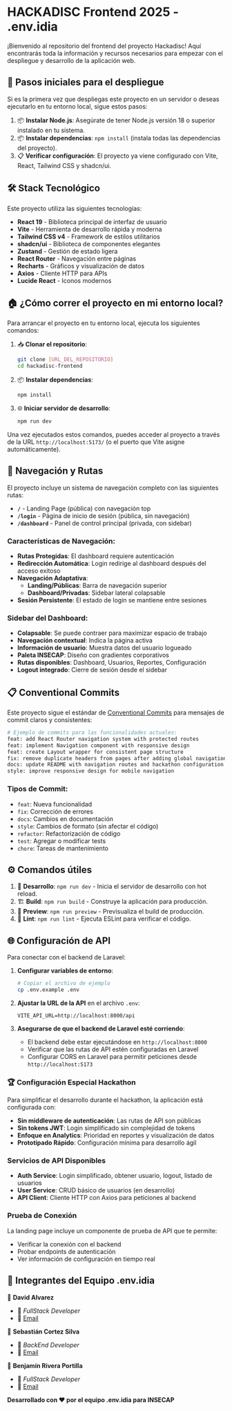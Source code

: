 # HACKADISC Frontend 2025 - .env.idia

¡Bienvenido al repositorio del frontend del proyecto Hackadisc! Aquí encontrarás toda la información y recursos necesarios para empezar con el despliegue y desarrollo de la aplicación web.

## 🚀 Pasos iniciales para el despliegue

Si es la primera vez que despliegas este proyecto en un servidor o deseas ejecutarlo en tu entorno local, sigue estos pasos:

1. 📦 **Instalar Node.js**: Asegúrate de tener Node.js versión 18 o superior instalado en tu sistema.
2. 📦 **Instalar dependencias**: `npm install` (instala todas las dependencias del proyecto).
3. 📋 **Verificar configuración**: El proyecto ya viene configurado con Vite, React, Tailwind CSS y shadcn/ui.

## 🛠️ Stack Tecnológico

Este proyecto utiliza las siguientes tecnologías:

- **React 19** - Biblioteca principal de interfaz de usuario
- **Vite** - Herramienta de desarrollo rápida y moderna
- **Tailwind CSS v4** - Framework de estilos utilitarios
- **shadcn/ui** - Biblioteca de componentes elegantes
- **Zustand** - Gestión de estado ligera
- **React Router** - Navegación entre páginas
- **Recharts** - Gráficos y visualización de datos
- **Axios** - Cliente HTTP para APIs
- **Lucide React** - Iconos modernos

## 🏠 ¿Cómo correr el proyecto en mi entorno local?

Para arrancar el proyecto en tu entorno local, ejecuta los siguientes comandos:

1. 📥 **Clonar el repositorio**: 
   ```bash
   git clone [URL_DEL_REPOSITORIO]
   cd hackadisc-frontend
   ```

2. 📦 **Instalar dependencias**: 
   ```bash
   npm install
   ```

3. 🌐 **Iniciar servidor de desarrollo**: 
   ```bash
   npm run dev
   ```

Una vez ejecutados estos comandos, puedes acceder al proyecto a través de la URL `http://localhost:5173/` (o el puerto que Vite asigne automáticamente).

## 🧭 Navegación y Rutas

El proyecto incluye un sistema de navegación completo con las siguientes rutas:

- **`/`** - Landing Page (pública) con navegación top
- **`/login`** - Página de inicio de sesión (pública, sin navegación)
- **`/dashboard`** - Panel de control principal (privada, con sidebar)

### Características de Navegación:
- **Rutas Protegidas**: El dashboard requiere autenticación
- **Redirección Automática**: Login redirige al dashboard después del acceso exitoso
- **Navegación Adaptativa**: 
  - **Landing/Públicas**: Barra de navegación superior
  - **Dashboard/Privadas**: Sidebar lateral colapsable
- **Sesión Persistente**: El estado de login se mantiene entre sesiones

### Sidebar del Dashboard:
- **Colapsable**: Se puede contraer para maximizar espacio de trabajo
- **Navegación contextual**: Indica la página activa
- **Información de usuario**: Muestra datos del usuario logueado
- **Paleta INSECAP**: Diseño con gradientes corporativos
- **Rutas disponibles**: Dashboard, Usuarios, Reportes, Configuración
- **Logout integrado**: Cierre de sesión desde el sidebar

## 📋 Conventional Commits

Este proyecto sigue el estándar de [Conventional Commits](https://www.conventionalcommits.org/) para mensajes de commit claros y consistentes:

```bash
# Ejemplo de commits para las funcionalidades actuales:
feat: add React Router navigation system with protected routes
feat: implement Navigation component with responsive design
feat: create Layout wrapper for consistent page structure  
fix: remove duplicate headers from pages after adding global navigation
docs: update README with navigation routes and hackathon configuration
style: improve responsive design for mobile navigation
```

### Tipos de Commit:
- `feat`: Nueva funcionalidad
- `fix`: Corrección de errores
- `docs`: Cambios en documentación
- `style`: Cambios de formato (sin afectar el código)
- `refactor`: Refactorización de código
- `test`: Agregar o modificar tests
- `chore`: Tareas de mantenimiento

## ⚙️ Comandos útiles

1. 🚀 **Desarrollo**: `npm run dev` - Inicia el servidor de desarrollo con hot reload.
2. 🏗️ **Build**: `npm run build` - Construye la aplicación para producción.
3. 👀 **Preview**: `npm run preview` - Previsualiza el build de producción.
4. 🧹 **Lint**: `npm run lint` - Ejecuta ESLint para verificar el código.

## 🌐 Configuración de API

Para conectar con el backend de Laravel:

1. **Configurar variables de entorno**:
   ```bash
   # Copiar el archivo de ejemplo
   cp .env.example .env
   ```

2. **Ajustar la URL de la API** en el archivo `.env`:
   ```env
   VITE_API_URL=http://localhost:8000/api
   ```

3. **Asegurarse de que el backend de Laravel esté corriendo**:
   - El backend debe estar ejecutándose en `http://localhost:8000`
   - Verificar que las rutas de API estén configuradas en Laravel
   - Configurar CORS en Laravel para permitir peticiones desde `http://localhost:5173`

### 🏆 Configuración Especial Hackathon

Para simplificar el desarrollo durante el hackathon, la aplicación está configurada con:
- **Sin middleware de autenticación**: Las rutas de API son públicas
- **Sin tokens JWT**: Login simplificado sin complejidad de tokens
- **Enfoque en Analytics**: Prioridad en reportes y visualización de datos
- **Prototipado Rápido**: Configuración mínima para desarrollo ágil

### Servicios de API Disponibles

- **Auth Service**: Login simplificado, obtener usuario, logout, listado de usuarios
- **User Service**: CRUD básico de usuarios (en desarrollo)
- **API Client**: Cliente HTTP con Axios para peticiones al backend

### Prueba de Conexión

La landing page incluye un componente de prueba de API que te permite:
- Verificar la conexión con el backend
- Probar endpoints de autenticación
- Ver información de configuración en tiempo real

## 👥 Integrantes del Equipo .env.idia

👤 **David Alvarez**
- 💼 _FullStack Developer_
- 📧 [Email](mailto:david.alvarez@alumnos.ucn.cl)

👤 **Sebastián Cortez Silva**
- 💼 _BackEnd Developer_
- 📧 [Email](mailto:sebastian.cortez@alumnos.ucn.cl)

👤 **Benjamín Rivera Portilla**
- 💼 _FullStack Developer_
- 📧 [Email](mailto:benjamin.rivera01@alumnos.ucn.cl)

**Desarrollado con ❤️ por el equipo .env.idia para INSECAP**